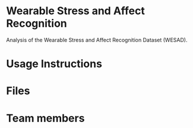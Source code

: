 # Wearable Stress and Affect Recognition

Analysis of the Wearable Stress and Affect Recognition Dataset (WESAD).

# Usage Instructions

# Files

# Team members

